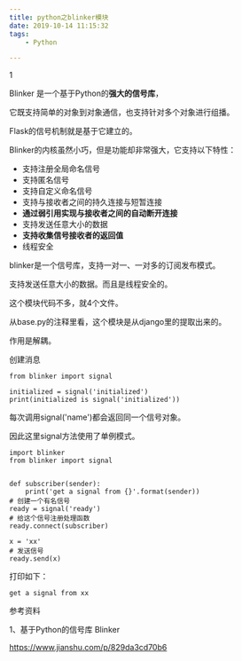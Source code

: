 ```yaml
---
title: python之blinker模块
date: 2019-10-14 11:15:32
tags:
	- Python

---
```


1

Blinker 是一个基于Python的**强大的信号库**，

它既支持简单的对象到对象通信，也支持针对多个对象进行组播。

Flask的信号机制就是基于它建立的。

Blinker的内核虽然小巧，但是功能却非常强大，它支持以下特性：

- 支持注册全局命名信号
- 支持匿名信号
- 支持自定义命名信号
- 支持与接收者之间的持久连接与短暂连接
- **通过弱引用实现与接收者之间的自动断开连接**
- 支持发送任意大小的数据
- **支持收集信号接收者的返回值**
- 线程安全



 blinker是一个信号库，支持一对一、一对多的订阅发布模式。



支持发送任意大小的数据。而且是线程安全的。

这个模块代码不多，就4个文件。

从base.py的注释里看，这个模块是从django里的提取出来的。

作用是解耦。

创建消息

```
from blinker import signal

initialized = signal('initialized')
print(initialized is signal('initialized'))
```

每次调用signal('name')都会返回同一个信号对象。

因此这里signal方法使用了单例模式。



```
import blinker
from blinker import signal


def subscriber(sender):
    print('get a signal from {}'.format(sender))
# 创建一个有名信号
ready = signal('ready')
# 给这个信号注册处理函数
ready.connect(subscriber)

x = 'xx'
# 发送信号
ready.send(x)
```

打印如下：

```
get a signal from xx

```





参考资料

1、基于Python的信号库 Blinker

https://www.jianshu.com/p/829da3cd70b6

